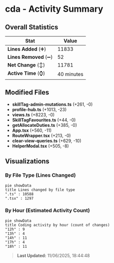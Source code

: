 # cda - Activity Summary 

## Overall Statistics

| Stat                   | Value                                                             |
| ---------------------- | ----------------------------------------------------------------- |
| **Lines Added** (➕)   | 11833                                          |
| **Lines Removed** (➖) | 52                                        |
| **Net Change** (↕)    | 11781                |
| **Active Time** (⌚)   | 40 minutes |


## Modified Files
- **skillTag-admin-mutations.ts** (+261, -0)
- **profile-hub.ts** (+1013, -23)
- **views.ts** (+8223, -0)
- **SkillTagFavourites.ts** (+44, -0)
- **getAllocateDuties.ts** (+385, -0)
- **App.tsx** (+560, -11)
- **RouteWrapper.tsx** (+213, -0)
- **clear-view-queries.ts** (+629, -10)
- **HelperModal.tsx** (+505, -8)

## Visualizations

### By File Type (Lines Changed)

```mermaid
pie showData
title Lines changed by file type
".ts" : 10588
".tsx" : 1297
```

### By Hour (Estimated Activity Count)

```mermaid
pie showData
title Coding activity by hour (count of changes)
"12h" : 9
"13h" : 4
"14h" : 11
"17h" : 4
"18h" : 11
```


> **Last Updated:** 11/06/2025, 18:44:48